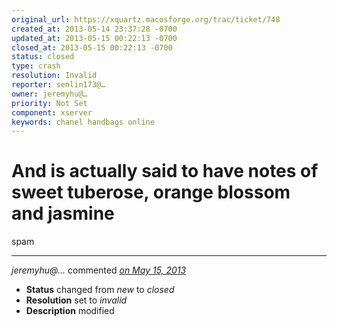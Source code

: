 ```yaml
---
original_url: https://xquartz.macosforge.org/trac/ticket/748
created_at: 2013-05-14 23:37:28 -0700
updated_at: 2013-05-15 00:22:13 -0700
closed_at: 2013-05-15 00:22:13 -0700
status: closed
type: crash
resolution: Invalid
reporter: senlin173@…
owner: jeremyhu@…
priority: Not Set
component: xserver
keywords: chanel handbags online
---
```


And is actually said to have notes of sweet tuberose, orange blossom and jasmine
================================================================================


spam



---

*jeremyhu@…* commented *[on May 15, 2013](https://xquartz.macosforge.org/trac/ticket/748#comment:1 "May 15, 2013 at 12:22 AM PDT")*

-   **Status** changed from *new* to *closed*
-   **Resolution** set to *invalid*
-   **Description** modified



